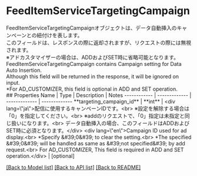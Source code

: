 # FeedItemServiceTargetingCampaign

<div lang=\"ja\">FeedItemServiceTargetingCampaignオブジェクトは、データ自動挿入のキャンペーンとの紐付けを表します。<br> このフィールドは、レスポンスの際に返却されますが、リクエストの際には無視されます。<br> ※アドカスタマイザーの場合は、ADDおよびSET時に省略可能となります。</div> <div lang=\"en\">FeedItemServiceTargetingCampaign contains Campaign setting for Data Auto Insertion.<br> Although this field will be returned in the response, it will be ignored on input.<br> *For AD_CUSTOMIZER, this field is optional in ADD and SET operation.</div> 
## Properties
Name | Type | Description | Notes
------------ | ------------- | ------------- | -------------
**targeting_campaign_id** | **int** | &lt;div lang&#x3D;\&quot;ja\&quot;&gt;配信に使用するキャンペーンIDです。&lt;br&gt; ※設定を解除する場合は「0」を指定してください。&lt;br&gt; ※addのリクエストで、「0」指定は未指定と同じ扱いになります。&lt;br&gt; データ自動挿入の場合、このフィールドはADDおよびSET時に必須となります。&lt;/div&gt; &lt;div lang&#x3D;\&quot;en\&quot;&gt;Campaign ID used for ad display.&lt;br&gt; *Specify &amp;#39;0&amp;#39; to clear the setting.&lt;br&gt; *The specified &amp;#39;0&amp;#39; will be handled as same as &amp;#39;not specified&amp;#39; by add request.&lt;br&gt; For AD_CUSTOMIZER, This field is required in ADD and SET operation.&lt;/div&gt;  | [optional] 

[[Back to Model list]](../README.md#documentation-for-models) [[Back to API list]](../README.md#documentation-for-api-endpoints) [[Back to README]](../README.md)



